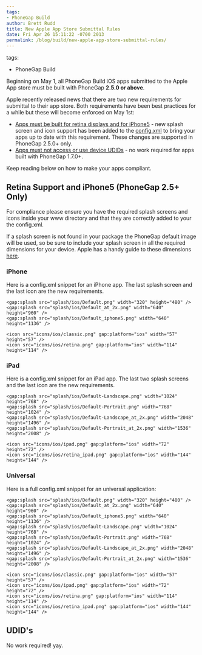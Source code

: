 ```yaml
---
tags:
- PhoneGap Build
author: Brett Rudd
title: New Apple App Store Submittal Rules
date: Fri Apr 26 15:11:22 -0700 2013
permalink: /blog/build/new-apple-app-store-submittal-rules/
---
```

tags:
- PhoneGap Build

Beginning on May 1, all PhoneGap Build iOS apps submitted to the Apple App store must be built with PhoneGap __2.5.0 or above__.

Apple recently released news that there are two new requirements for submittal to their app store. Both requirements have been best practices 
for a while but these will become enforced on May 1st:

- [Apps must be built for retina displays and for iPhone5](https://developer.apple.com/news/index.php?id=3212013b) - new splash screen and icon support has been added
to the [config.xml](/docs/config-xml) to bring your apps up to date with this requirement.  These changes are supported in PhoneGap 2.5.0+ only.
- [Apps must not access or use device UDIDs](https://developer.apple.com/news/index.php?id=3212013a) - no work required for apps built with PhoneGap 1.7.0+.

Keep reading below on how to make your apps compliant.

<!-- end-slug -->

## Retina Support and iPhone5 (PhoneGap 2.5+ Only)

For compliance please ensure you have the required splash screens and icons inside your www directory and that they are correctly added to 
your the config.xml.

If a splash screen is not found in your package the PhoneGap default image will be used, so be sure to include your splash screen in all the
required dimensions for your device. Apple has a handy guide to these dimensions [here](http://developer.apple.com/library/ios/#documentation/userexperience/conceptual/mobilehig/IconsImages/IconsImages.html).

### iPhone

Here is a config.xml snippet for an iPhone app. The last splash screen and the last icon are the new requirements.

    <gap:splash src="splash/ios/Default.png" width="320" height="480" />
    <gap:splash src="splash/ios/Default_at_2x.png" width="640" height="960" />
    <gap:splash src="splash/ios/Default_iphone5.png" width="640" height="1136" />

    <icon src="icons/ios/classic.png" gap:platform="ios" width="57" height="57" />
    <icon src="icons/ios/retina.png" gap:platform="ios" width="114" height="114" />


### iPad

Here is a config.xml snippet for an iPad app. The last two splash screens and the last icon are the new requirements.

    <gap:splash src="splash/ios/Default-Landscape.png" width="1024" height="768" />
    <gap:splash src="splash/ios/Default-Portrait.png" width="768" height="1024" />
    <gap:splash src="splash/ios/Default-Landscape_at_2x.png" width="2048" height="1496" />
    <gap:splash src="splash/ios/Default-Portrait_at_2x.png" width="1536" height="2008" />

    <icon src="icons/ios/ipad.png" gap:platform="ios" width="72" height="72" />
    <icon src="icons/ios/retina_ipad.png" gap:platform="ios" width="144" height="144" />

### Universal

Here is a full config.xml snippet for an universal application:

    <gap:splash src="splash/ios/Default.png" width="320" height="480" />
    <gap:splash src="splash/ios/Default_at_2x.png" width="640" height="960" />
    <gap:splash src="splash/ios/Default_iphone5.png" width="640" height="1136" />
    <gap:splash src="splash/ios/Default-Landscape.png" width="1024" height="768" />
    <gap:splash src="splash/ios/Default-Portrait.png" width="768" height="1024" />
    <gap:splash src="splash/ios/Default-Landscape_at_2x.png" width="2048" height="1496" />
    <gap:splash src="splash/ios/Default-Portrait_at_2x.png" width="1536" height="2008" />

    <icon src="icons/ios/classic.png" gap:platform="ios" width="57" height="57" />
    <icon src="icons/ios/ipad.png" gap:platform="ios" width="72" height="72" />
    <icon src="icons/ios/retina.png" gap:platform="ios" width="114" height="114" />
    <icon src="icons/ios/retina_ipad.png" gap:platform="ios" width="144" height="144" />

## UDID's

No work required! yay. 

